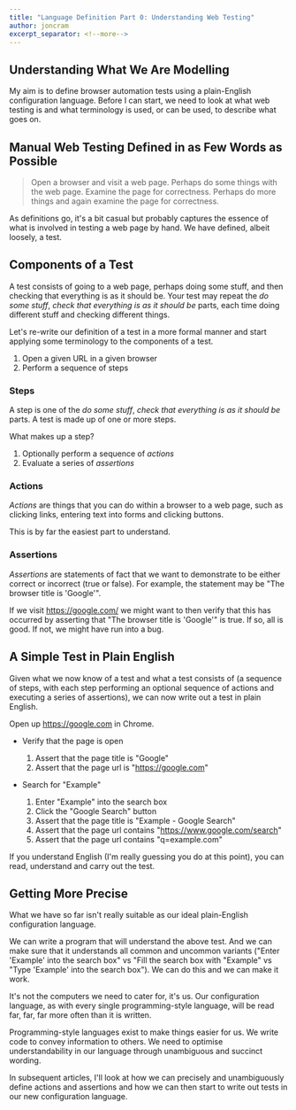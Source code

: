 ```yaml
---
title: "Language Definition Part 0: Understanding Web Testing"
author: joncram
excerpt_separator: <!--more-->
---
```


## Understanding What We Are Modelling

My aim is to define browser automation tests using a plain-English configuration language. Before I can start, we need 
to look at what web testing is and what terminology is used, or can be used, to describe what goes on.

<!--more-->

## Manual Web Testing Defined in as Few Words as Possible

> Open a browser and visit a web page. Perhaps do some things with the web page. Examine the page for correctness.
> Perhaps do more things and again examine the page for correctness.

As definitions go, it's a bit casual but probably captures the essence of what is involved in testing a web page by
hand. We have defined, albeit loosely, a test.

## Components of a Test

A test consists of going to a web page, perhaps doing some stuff, and then checking that everything is as it should be. 
Your test may repeat the *do some stuff*, *check that everything is as it should be* parts, each time doing different 
stuff and checking different things.

Let's re-write our definition of a test in a more formal manner and start applying some terminology to the components of
a test.

1. Open a given URL in a given browser
2. Perform a sequence of steps

### Steps

A step is one of the *do some stuff*, *check that everything is as it should be* parts. A test is made up of one or more
steps.

What makes up a step?

1. Optionally perform a sequence of *actions*
2. Evaluate a series of *assertions*

### Actions

*Actions* are things that you can do within a browser to a web page, such as clicking links, entering text into forms
and clicking buttons.

This is by far the easiest part to understand.

### Assertions

*Assertions* are statements of fact that we want to demonstrate to be either correct or incorrect (true or false). For
example, the statement may be "The browser title is 'Google'".

If we visit https://google.com/ we might want to then verify that this has occurred by asserting that 
"The browser title is 'Google'" is true. If so, all is good. If not, we might have run into a bug.

## A Simple Test in Plain English

Given what we now know of a test and what a test consists of (a sequence of steps, with each step performing an optional
sequence of actions and executing a series of assertions), we can now write out a test in plain English.

Open up https://google.com in Chrome.

* Verify that the page is open
    1. Assert that the page title is "Google"
    2. Assert that the page url is "https://google.com"
    
* Search for "Example"
    1. Enter "Example" into the search box
    2. Click the "Google Search" button
    3. Assert that the page title is "Example - Google Search"
    4. Assert that the page url contains "https://www.google.com/search"
    5. Assert that the page url contains "q=example.com"

If you understand English (I'm really guessing you do at this point), you can read, understand and carry out the test.

## Getting More Precise

What we have so far isn't really suitable as our ideal plain-English configuration language.

We can write a program that will understand the above test. And we can make sure that it understands all common and 
uncommon variants ("Enter 'Example' into the search box" vs "Fill the search box with "Example" vs "Type 'Example' 
into the search box"). We can do this and we can make it work.

It's not the computers we need to cater for, it's us. Our configuration language, as with every single programming-style
language, will be read far, far, far more often than it is written.

Programming-style languages exist to make things easier for us. We write code to convey information to others. We need 
to optimise understandability in our language through unambiguous and succinct wording.

In subsequent articles, I'll look at how we can precisely and unambiguously define actions and assertions and how we
can then start to write out tests in our new configuration language.
